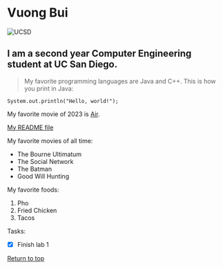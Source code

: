 # **Vuong Bui**
![UCSD](https://library.ucsd.edu/news-events/wp-content/uploads/2020/08/Library-Blog-Post-Feature-1920x1080-50th-1.jpg)

## I am a second year Computer Engineering student at UC San Diego.
> My favorite programming languages are Java and C++.
This is how you print in Java:
```
System.out.println("Hello, world!");
```

My favorite movie of 2023 is [Air](https://en.wikipedia.org/wiki/Air_(2023_film)).

[My README file](README.md)

My favorite movies of all time:
- The Bourne Ultimatum
- The Social Network
- The Batman
- Good Will Hunting

My favorite foods:
1. Pho
2. Fried Chicken
3. Tacos

Tasks:
- [x] Finish lab 1

[Return to top](#Vuong-Bui)
